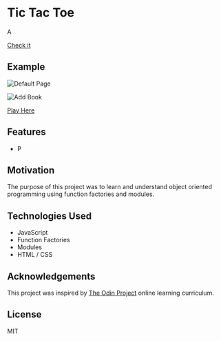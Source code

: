 
# Tic Tac Toe

A

[Check it](https://jmilll.github.io/restaurant-page/)

## Example

![Default Page](assets/demo1.png)

![Add Book](assets/demo2.png)

[Play Here](https://jmilll.github.io/restaurant-page/)

## Features

* P

## Motivation

The purpose of this project was to learn and understand object oriented programming using function factories and modules.

## Technologies Used

* JavaScript
* Function Factories
* Modules
* HTML / CSS

## Acknowledgements

This project was inspired by [The Odin Project](https://www.theodinproject.com/courses/javascript/lessons/restaurant-page) online learning curriculum.

## License

MIT